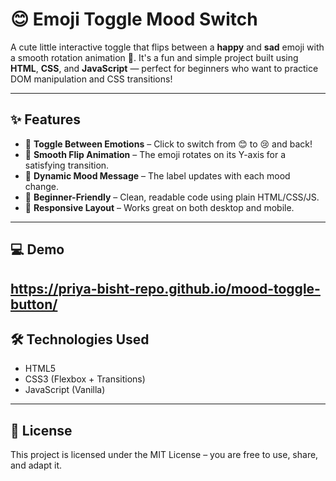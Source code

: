 # 😊 Emoji Toggle Mood Switch

A cute little interactive toggle that flips between a **happy** and **sad** emoji with a smooth rotation animation 💫. It's a fun and simple project built using **HTML**, **CSS**, and **JavaScript** — perfect for beginners who want to practice DOM manipulation and CSS transitions!

---

## ✨ Features

- 🔄 **Toggle Between Emotions** – Click to switch from 😊 to 😢 and back!
- 💃 **Smooth Flip Animation** – The emoji rotates on its Y-axis for a satisfying transition.
- 💬 **Dynamic Mood Message** – The label updates with each mood change.
- 🎯 **Beginner-Friendly** – Clean, readable code using plain HTML/CSS/JS.
- 📱 **Responsive Layout** – Works great on both desktop and mobile.

---

## 💻 Demo

https://priya-bisht-repo.github.io/mood-toggle-button/
---

## 🛠️ Technologies Used

- HTML5
- CSS3 (Flexbox + Transitions)
- JavaScript (Vanilla)

---
## 📜 License
This project is licensed under the MIT License – you are free to use, share, and adapt it.
